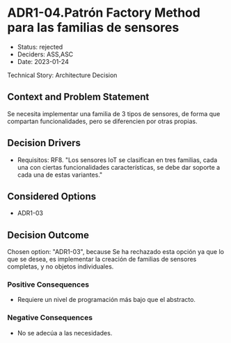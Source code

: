 # ADR1-04.Patrón Factory Method para las familias de sensores

* Status: rejected
* Deciders: ASS,ASC
* Date: 2023-01-24

Technical Story: Architecture Decision

## Context and Problem Statement

Se necesita implementar una familia de 3 tipos de sensores, de forma que compartan funcionalidades, pero se diferencien por otras propias.

## Decision Drivers

* Requisitos: RF8. "Los sensores IoT se clasifican en tres familias, cada una con ciertas funcionalidades características, se debe dar soporte a cada una de estas variantes."

## Considered Options

* ADR1-03

## Decision Outcome

Chosen option: "ADR1-03", because Se ha rechazado esta opción ya que lo que se desea, es implementar la creación de familias de sensores completas, y no objetos individuales.

### Positive Consequences

* Requiere un nivel de programación más bajo que el abstracto.

### Negative Consequences

* No se adecúa a las necesidades.
